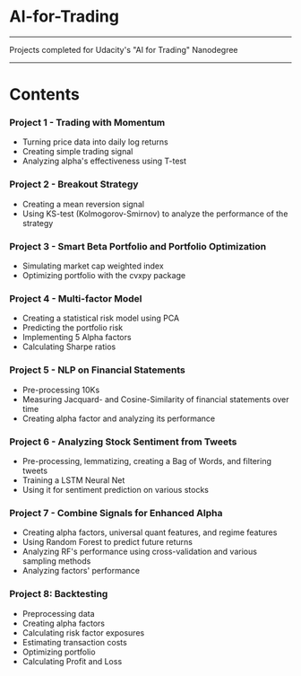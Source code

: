 # AI-for-Trading
---

Projects completed for Udacity's "AI for Trading" Nanodegree

---

# Contents

### Project 1 - Trading with Momentum

- Turning price data into daily log returns
- Creating simple trading signal
- Analyzing alpha's effectiveness using T-test

### Project 2 - Breakout Strategy

- Creating a mean reversion signal
- Using KS-test (Kolmogorov-Smirnov) to analyze the performance of the strategy

### Project 3 - Smart Beta Portfolio and Portfolio Optimization

- Simulating market cap weighted index
- Optimizing portfolio with the cvxpy package

### Project 4 - Multi-factor Model

- Creating a statistical risk model using PCA
- Predicting the portfolio risk
- Implementing 5 Alpha factors
- Calculating Sharpe ratios

### Project 5 - NLP on Financial Statements

- Pre-processing 10Ks
- Measuring Jacquard- and Cosine-Similarity of financial statements over time
- Creating alpha factor and analyzing its performance

### Project 6 - Analyzing Stock Sentiment from Tweets

- Pre-processing, lemmatizing, creating a Bag of Words, and filtering tweets
- Training a LSTM Neural Net
- Using it for sentiment prediction on various stocks

### Project 7 - Combine Signals for Enhanced Alpha

- Creating alpha factors, universal quant features, and regime features
- Using Random Forest to predict future returns
- Analyzing RF's performance using cross-validation and various sampling methods
- Analyzing factors' performance

### Project 8: Backtesting

- Preprocessing data
- Creating alpha factors
- Calculating risk factor exposures
- Estimating transaction costs
- Optimizing portfolio
- Calculating Profit and Loss
